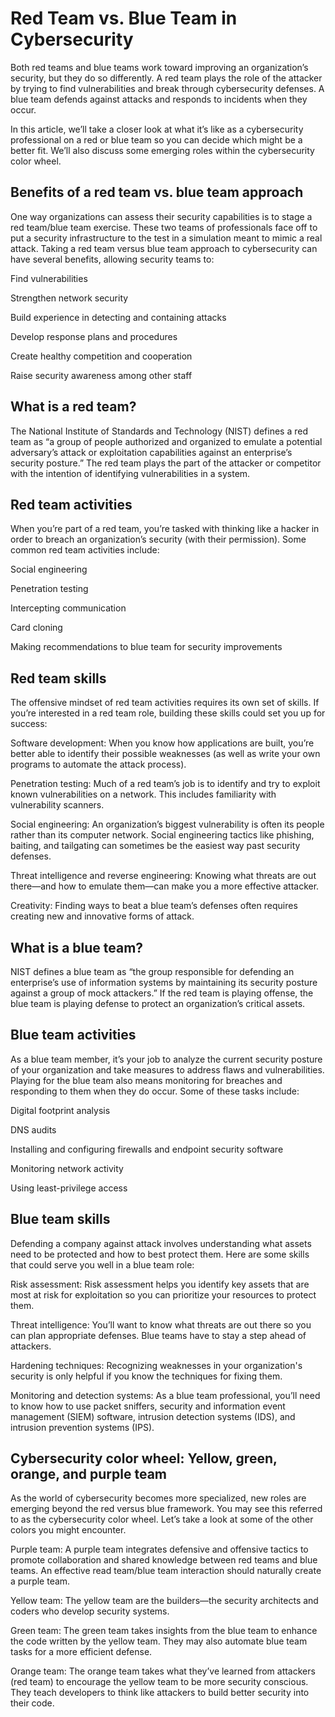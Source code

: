 # Red Team vs. Blue Team in Cybersecurity

Both red teams and blue teams work toward improving an organization’s security, but they do so differently. A red team plays the role of the attacker by trying to find vulnerabilities and break through cybersecurity defenses. A blue team defends against attacks and responds to incidents when they occur.

In this article, we’ll take a closer look at what it’s like as a cybersecurity professional on a red or blue team so you can decide which might be a better fit. We’ll also discuss some emerging roles within the cybersecurity color wheel. 


## Benefits of a red team vs. blue team approach


One way organizations can assess their security capabilities is to stage a red team/blue team exercise. These two teams of professionals face off to put a security infrastructure to the test in a simulation meant to mimic a real attack. Taking a red team versus blue team approach to cybersecurity can have several benefits, allowing security teams to:

Find vulnerabilities

Strengthen network security

Build experience in detecting and containing attacks

Develop response plans and procedures

Create healthy competition and cooperation

Raise security awareness among other staff



## What is a red team?

The National Institute of Standards and Technology (NIST) defines a red team as “a group of people authorized and organized to emulate a potential adversary’s attack or exploitation capabilities against an enterprise’s security posture.” The red team plays the part of the attacker or competitor with the intention of identifying vulnerabilities in a system. 



## Red team activities

When you’re part of a red team, you’re tasked with thinking like a hacker in order to breach an organization’s security (with their permission). Some common red team activities include:

Social engineering

Penetration testing

Intercepting communication

Card cloning

Making recommendations to blue team for security improvements

## Red team skills
The offensive mindset of red team activities requires its own set of skills. If you’re interested in a red team role, building these skills could set you up for success:

Software development: When you know how applications are built, you’re better able to identify their possible weaknesses (as well as write your own programs to automate the attack process).

Penetration testing: Much of a red team’s job is to identify and try to exploit known vulnerabilities on a network. This includes familiarity with vulnerability scanners.

Social engineering: An organization’s biggest vulnerability is often its people rather than its computer network. Social engineering tactics like phishing, baiting, and tailgating can sometimes be the easiest way past security defenses.

Threat intelligence and reverse engineering: Knowing what threats are out there—and how to emulate them—can make you a more effective attacker.

Creativity: Finding ways to beat a blue team’s defenses often requires creating new and innovative forms of attack. 


## What is a blue team?

NIST defines a blue team as “the group responsible for defending an enterprise’s use of information systems by maintaining its security posture against a group of mock attackers.” If the red team is playing offense, the blue team is playing defense to protect an organization’s critical assets. 


## Blue team activities

As a blue team member, it’s your job to analyze the current security posture of your organization and take measures to address flaws and vulnerabilities. Playing for the blue team also means monitoring for breaches and responding to them when they do occur. Some of these tasks include:

Digital footprint analysis 

DNS audits 

Installing and configuring firewalls and endpoint security software 

Monitoring network activity 

Using least-privilege access

## Blue team skills

Defending a company against attack involves understanding what assets need to be protected and how to best protect them. Here are some skills that could serve you well in a blue team role:


Risk assessment: Risk assessment helps you identify key assets that are most at risk for exploitation so you can prioritize your resources to protect them. 

Threat intelligence: You’ll want to know what threats are out there so you can plan appropriate defenses. Blue teams have to stay a step ahead of attackers.

Hardening techniques: Recognizing weaknesses in your organization's security is only helpful if you know the techniques for fixing them.

Monitoring and detection systems: As a blue team professional, you’ll need to know how to use packet sniffers, security and information event management (SIEM) software, intrusion detection systems (IDS), and intrusion prevention systems (IPS).

## Cybersecurity color wheel: Yellow, green, orange, and purple team 

As the world of cybersecurity becomes more specialized, new roles are emerging beyond the red versus blue framework. You may see this referred to as the cybersecurity color wheel. Let’s take a look at some of the other colors you might encounter.


Purple team: A purple team integrates defensive and offensive tactics to promote collaboration and shared knowledge between red teams and blue teams. An effective read team/blue team interaction should naturally create a purple team.

Yellow team: The yellow team are the builders—the security architects and coders who develop security systems. 

Green team: The green team takes insights from the blue team to enhance the code written by the yellow team. They may also automate blue team tasks for a more efficient defense.

Orange team: The orange team takes what they’ve learned from attackers (red team) to encourage the yellow team to be more security conscious. They teach developers to think like attackers to build better security into their code.




